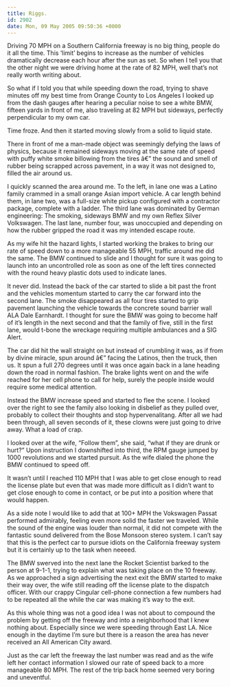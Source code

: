 ```yaml
---
title: Riggs.
id: 2902
date: Mon, 09 May 2005 09:50:36 +0000
---
```


Driving 70 <span class="caps">MPH</span> on a Southern California freeway is no big thing, people do it all the time. This ‘limit’ begins to increase as the number of vehicles dramatically decrease each hour after the sun as set. So when I tell you that the other night we were driving home at the rate of 82 <span class="caps">MPH</span>, well that’s not really worth writing about.  

So what if I told you that while speeding down the road, trying to shave minutes off my best time from Orange County to Los Angeles I looked up from the dash gauges after hearing a peculiar noise to see a white BMW, fifteen yards in front of me, also traveling at 82 <span class="caps">MPH</span> but sideways, perfectly perpendicular to my own car.  

Time froze. And then it started moving slowly from a solid to liquid state.  

There in front of me a man-made object was seemingly defying the laws of physics, because it remained sideways moving at the same rate of speed with puffy white smoke billowing from the tires â€” the sound and smell of rubber being scrapped across pavement, in a way it was not designed to, filled the air around us.  

I quickly scanned the area around me. To the left, in lane one was a Latino family crammed in a small orange Asian import vehicle. A car length behind them, in lane two, was a full-size white pickup configured with a contractor package, complete with a ladder. The third lane was dominated by German engineering: The smoking, sideways BMW and my own Reflex Silver Volkswagen. The last lane, number four, was unoccupied and depending on how the rubber gripped the road it was my intended escape route.  

As my wife hit the hazard lights, I started working the brakes to bring our rate of speed down to a more manageable 55 <span class="caps">MPH</span>, traffic around me did the same. The BMW continued to slide and I thought for sure it was going to launch into an uncontrolled role as soon as one of the left tires connected with the round heavy plastic dots used to indicate lanes.  

It never did. Instead the back of the car started to slide a bit past the front and the vehicles momentum started to carry the car forward into the second lane. The smoke disappeared as all four tires started to grip pavement launching the vehicle towards the concrete sound barrier wall <span class="caps">ALA</span> Dale Earnhardt. I thought for sure the <span class="caps">BMW</span> was going to become half of it’s length in the next second and that the family of five, still in the first lane, would t-bone the wreckage requiring multiple ambulances and a <span class="caps">SIG</span> Alert.  

The car did hit the wall straight on but instead of crumbling it was, as if from by divine miracle, spun around â€” facing the Latinos, then the truck, then us. It spun a full 270 degrees until it was once again back in a lane heading down the road in normal fashion. The brake lights went on and the wife reached for her cell phone to call for help, surely the people inside would require some medical attention.  

Instead the BMW increase speed and started to flee the scene. I looked over the right to see the family also looking in disbelief as they pulled over, probably to collect their thoughts and stop hypervenalitang. After all we had been through, all seven seconds of it, these clowns were just going to drive away. What a load of crap.  

I looked over at the wife, “Follow them”, she said, “what if they are drunk or hurt?” Upon instruction I downshifted into third, the <span class="caps">RPM</span> gauge jumped by 1000 revolutions and we started pursuit. As the wife dialed the phone the BMW continued to speed off.  

It wasn’t until I reached 110 <span class="caps">MPH</span> that I was able to get close enough to read the license plate but even that was made more difficult as I didn’t want to get close enough to come in contact, or be put into a position where that would happen.  

As a side note I would like to add that at 100+ <span class="caps">MPH</span> the Vokswagen Passat performed admirably, feeling even more solid the faster we traveled. While the sound of the engine was louder than normal, it did not compete with the fantastic sound delivered from the Bose Monsoon stereo system. I can’t say that this is the perfect car to pursue idiots on the California freeway system but it is certainly up to the task when neeeed.  

The BMW swerved into the next lane the Rocket Scientist barked to the person at 9-1-1, trying to explain what was taking place on the 10 freeway. As we approached a sign advertising the next exit the BMW started to make their way over, the wife still reading off the license plate to the dispatch officer. With our crappy Cingular cell-phone connection a few numbers had to be repeated all the while the car was making it’s way to the exit.  

As this whole thing was not a good idea I was not about to compound the problem by getting off the freeway and into a neighborhood that I knew nothing about. Especially since we were speeding through East LA. Nice enough in the daytime I’m sure but there is a reason the area has never received an All American City award.  

Just as the car left the freeway the last number was read and as the wife left her contact information I slowed our rate of speed back to a more manageable 80 <span class="caps">MPH</span>. The rest of the trip back home seemed very boring and uneventful.





